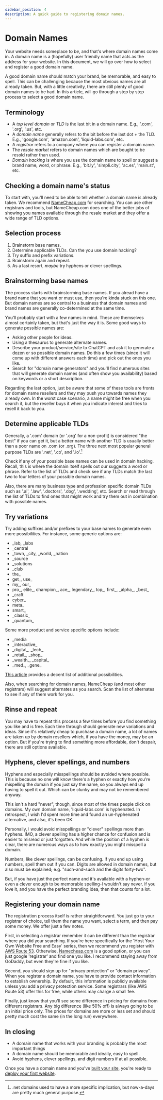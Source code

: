 ```yaml
---
sidebar_position: 4
description: A quick guide to registering domain names.
---
```

# Domain Names

Your website needs someplace to _be_, and that's where domain names come in. A domain name is a (hopefully) user friendly name that acts as the address for your website. In this document, we will go over how to select and register a good domain name.

A good domain name should match your brand, be memorable, and easy to spell. This can be challenging because the most obvious names are all already taken. But, with a little creativity, there are still plenty of good domain names to be had. In this article, will go through a step by step process to select a good domain name.

## Terminology

- A _top level domain_ or _TLD_ is the last bit in a domain name. E.g., '.com', '.org', '.us', etc.
- A _domain name_ generally refers to the bit before the last dot + the TLD. E.g., 'google.com', 'amazon.com', 'liquid-labs.com', etc.
- A _registrar_ refers to a company where you can register a domain name.
- The _resale market_ refers to domain names which are bought to be resold rather than used.
- _Domain hacking_ is where you use the domain name to spell or suggest a brand name, word, or phrase. E.g., 'bit.ly', 'simpli.city', 'ac.es', 'main.st', etc.

## Checking a domain name's status

To start with, you'll need to be able to tell whether a domain name is already taken. We recommend [NameCheap.com](https://namecheap.com) for searching. You can use other registrars and tools, but NameCheap.com does one of the better jobs of showing you names available through the resale market and they offer a wide range of TLD options.

## Selection process

1. Brainstorm base names.
2. Determine applicable TLDs. Can the you use domain hacking?
3. Try suffix and prefix variations.
4. Brainstorm again and repeat.
5. As a last resort, _maybe_ try hyphens or clever spellings.

## Brainstorming base names

The process starts with brainstorming base names. If you alread have a brand name that you want or must use, then you're kinda stuck on this one. But domain names are so central to a business that domain names and brand names are generally co-determined at the same time.

You'll probably start with a few names in mind. These are themselves almost certainly taken, but that's just the way it is. Some good ways to generate possible names are:
- Asking other people for ideas.
- Using a thesaurus to generate alternate names.
- Describe your product/service/site to ChatGPT and ask it to generate a dozen or so possible domain names. Do this a few times (since it will come up with different answers each time) and pick out the ones you like.
- Search for "domain name generators" and you'll find numerous sites that will generate domain names (and often show you availability) based on keywords or a short description.

Regarding the last option, just be aware that some of these tools are fronts for domain name resellers and they may push you towards names they already own. In the worst case scenario, a name might be free when you search it, but the reseller buys it when you indicate interest and tries to resell it back to you.

## Determine applicable TLDs

Generally, a '.com' domain (or '.org' for a non-profit) is considered "the best" if you can get it, but a better name with another TLD is usually better than a poor name on .com (or .org). The three next most popular general purpose TLDs are '.net', '.co', and '.io'.[^1]

[^1]: .net domains used to have a more specific implication, but now-a-days are pretty much general purpose.

Check if any of your possible base names can be used in domain hacking. Recall, this is where the domain itself spells out our suggests a word or phrase. Refer to the list of TLDs and check see if any TLDs match the last two to four letters of your possible domain names.

Also, there are many business type and profession specific domain TLDs such as '.ai', '.law', '.doctors', '.dog', '.wedding', etc. Search or read through the list of TLDs to find ones that might work and try them out in combination with possible names.

## Try variations

Try adding suffixes and/or prefixes to your base names to generate even more possibilities. For instance, some generic options are:
- \_lab, \_labs
- \_central
- \_town, \_city, \_world, \_nation
- \_source
- \_solutions
- \_club
- the\_
- get\_, use\_
- my\_, our\_
- pro\_, elite\_, champion\_, ace\_, legendary\_, top\_, first\_, \_alpha\_, \_best\_
- \_craft
- cyber\_
- meta\_
- smart\_
- \_classic\_
- \_quantum\_

Some more product and service specific options include:
- \_media
- \_interactive\_
- \_digital\_, \_tech\_
- \_retail\_, \_shop\_
- \_wealth\_, \_capital\_
- \_med\_, \_gene\_

[This article](https://dailyblogtips.com/200-prefixes-and-suffixes-for-domain-names/) provides a decent list of additional possibilities.

Also, when searching for domain names, NameCheap (and most other registrars) will suggest alternates as you search. Scan the list of alternates to see if any of them work for you.

## Rinse and repeat

You may have to repeat this process a few times before you find something you like and is free. Each time through should generate new variations and ideas. Since it's relatively cheap to purchase a domain name, a lot of names are taken up by domain resellers which, if you have the money, may be an option. But if you're trying to find something more affordable, don't despair, there are still options available.

## Hyphens, clever spellings, and numbers

Hyphens and especially misspellings should be avoided where possible. This is because no one will know there's a hyphen or exactly how you're mispelling the domain if you just say the name, so you always end up having to spell it out. Which can be clunky and may not be remembered anyway.

This isn't a hard "never", though, since most of the times people click on domains. My own domain name, 'liquid-labs.com' is hyphenated. In retrospect, I wish I'd spent more time and found an un-hyphenated alternative, and also, it's been OK.

Personally, I would avoid misspellings or "clever" spellings more than hyphens. IMO, a clever spelling has a higher chance for confusion and is easier to misread or just forgotten. And while the position of a hyphen is clear, there are numerous ways as to how exactly you might misspell a domain.

Numbers, like clever spellings, can be confusing. If you end up using numbers, spell them out if you can. Digits are allowed in domain names, but also must be explained; e.g. "such-and-such and the digits forty-two".

But, if you have just the perfect name and it's available with a hyphen-or even a clever enough to be memorable spelling-I wouldn't say never. If you love it, and you have the perfect branding idea, then that counts for a lot.

## Registering your domain name

The registration process itself is rather straightforward. You just go to your registrar of choice, tell them the name you want, select a term, and then pay some money. We offer just a few notes.

First, in selecting a registrar remember it can be different than the registrar where you did your searching. If you're here specifically for the 'Host Your Own Website Free and Easy' series, then we recommend you register with [AWS Route 53](https://aws.amazon.com/route53/). Otherwise, [Namecheap.com](https://namecheap.com) is a good option, or you can just google 'registrar' and find one you like. I recommend staying away from GoDaddy, but even they're fine if you like.

Second, you should sign up for "privacy protection" or "domain privacy". When you register a domain name, you have to provide contact information to establish ownership. By default, this information is publicly available unless you add a privacy protection service. Some registrars (like AWS Route 53) offer this for free, while others may charge a small fee.

Finally, just know that you'll see some difference in pricing for domains from different registrars. Any big difference (like 50% off) is always going to be an initial price only. The prices for domains are more or less set and should pretty much cost the same (in the long run) everywhere.

## In closing

- A domain name that works with your branding is probably the most important things
- A domain name should be memorable and ideally, easy to spell.
- Avoid hyphens, clever spellings, and digit numbers if at all possible.

Once you have a domain name and you've [built your site](/docs/user-guides/website-development), you're ready to [deploy your first website](/docs/getting-started/your-first-site).
